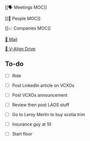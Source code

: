 [[🗣️ Meetings MOC]] 

[[👥 People MOC]] 

[[📈 Companies MOC]]

[📧 Mail](https://outlook.office.com/mail/)

[💾 V-Align Drive](https://wizzics-my.sharepoint.com/personal/dean_assuringbusiness_com/_layouts/15/onedrive.aspx?id=%2Fpersonal%2Fdean_assuringbusiness_com%2FDocuments%2FVCXO%2FClients%2FV-Align&ga=1)

## To-do

- [ ] Ride
- [ ] Post LinkedIn article on VCXOs
- [ ] Post VCXOs announcement
- [ ] Review then post LAOS stuff
- [ ] Go to Leroy Merlin to buy scotia trim
- [ ] Insurance guy at 10
- [ ] Start floor






